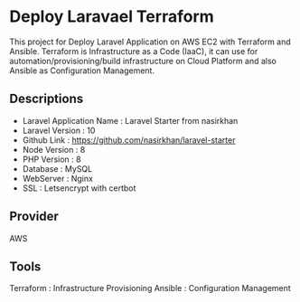 # Deploy Laravael Terraform

This project for Deploy Laravel Application on AWS EC2 with Terraform and Ansible.
Terraform is Infrastructure as a Code (IaaC), it can use for automation/provisioning/build infrastructure on Cloud Platform and also Ansible as Configuration Management.

## Descriptions

- Laravel Application Name : Laravel Starter from nasirkhan
- Laravel Version : 10
- Github Link : https://github.com/nasirkhan/laravel-starter
- Node Version : 8
- PHP Version : 8
- Database : MySQL
- WebServer : Nginx
- SSL : Letsencrypt with certbot

## Provider

AWS

## Tools

Terraform : Infrastructure Provisioning
Ansible : Configuration Management
